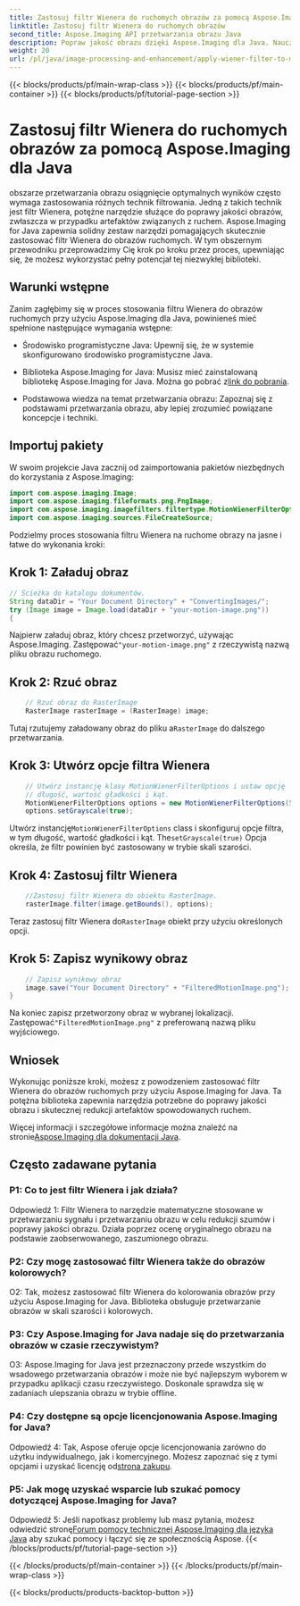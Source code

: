 ```yaml
---
title: Zastosuj filtr Wienera do ruchomych obrazów za pomocą Aspose.Imaging dla Java
linktitle: Zastosuj filtr Wienera do ruchomych obrazów
second_title: Aspose.Imaging API przetwarzania obrazu Java
description: Popraw jakość obrazu dzięki Aspose.Imaging dla Java. Naucz się krok po kroku stosować filtr Wienera do ruchomych obrazów. Zoptymalizuj przetwarzanie obrazu.
weight: 20
url: /pl/java/image-processing-and-enhancement/apply-wiener-filter-to-motion-images/
---
```


{{< blocks/products/pf/main-wrap-class >}}
{{< blocks/products/pf/main-container >}}
{{< blocks/products/pf/tutorial-page-section >}}

# Zastosuj filtr Wienera do ruchomych obrazów za pomocą Aspose.Imaging dla Java


obszarze przetwarzania obrazu osiągnięcie optymalnych wyników często wymaga zastosowania różnych technik filtrowania. Jedną z takich technik jest filtr Wienera, potężne narzędzie służące do poprawy jakości obrazów, zwłaszcza w przypadku artefaktów związanych z ruchem. Aspose.Imaging for Java zapewnia solidny zestaw narzędzi pomagających skutecznie zastosować filtr Wienera do obrazów ruchomych. W tym obszernym przewodniku przeprowadzimy Cię krok po kroku przez proces, upewniając się, że możesz wykorzystać pełny potencjał tej niezwykłej biblioteki.

## Warunki wstępne

Zanim zagłębimy się w proces stosowania filtru Wienera do obrazów ruchomych przy użyciu Aspose.Imaging dla Java, powinieneś mieć spełnione następujące wymagania wstępne:

- Środowisko programistyczne Java: Upewnij się, że w systemie skonfigurowano środowisko programistyczne Java.

-  Biblioteka Aspose.Imaging for Java: Musisz mieć zainstalowaną bibliotekę Aspose.Imaging for Java. Można go pobrać z[link do pobrania](https://releases.aspose.com/imaging/java/).

- Podstawowa wiedza na temat przetwarzania obrazu: Zapoznaj się z podstawami przetwarzania obrazu, aby lepiej zrozumieć powiązane koncepcje i techniki.

## Importuj pakiety

W swoim projekcie Java zacznij od zaimportowania pakietów niezbędnych do korzystania z Aspose.Imaging:

```java
import com.aspose.imaging.Image;
import com.aspose.imaging.fileformats.png.PngImage;
import com.aspose.imaging.imagefilters.filtertype.MotionWienerFilterOptions;
import com.aspose.imaging.sources.FileCreateSource;
```

Podzielmy proces stosowania filtru Wienera na ruchome obrazy na jasne i łatwe do wykonania kroki:

## Krok 1: Załaduj obraz

```java
// Ścieżka do katalogu dokumentów.
String dataDir = "Your Document Directory" + "ConvertingImages/";
try (Image image = Image.load(dataDir + "your-motion-image.png"))
{
```

 Najpierw załaduj obraz, który chcesz przetworzyć, używając Aspose.Imaging. Zastępować`"your-motion-image.png"` z rzeczywistą nazwą pliku obrazu ruchomego.

## Krok 2: Rzuć obraz

```java
    // Rzuć obraz do RasterImage
    RasterImage rasterImage = (RasterImage) image;
```

 Tutaj rzutujemy załadowany obraz do pliku a`RasterImage` do dalszego przetwarzania.

## Krok 3: Utwórz opcje filtra Wienera

```java
    // Utwórz instancję klasy MotionWienerFilterOptions i ustaw opcję
    // długość, wartość gładkości i kąt.
    MotionWienerFilterOptions options = new MotionWienerFilterOptions(50, 9, 90);
    options.setGrayscale(true);
```

 Utwórz instancję`MotionWienerFilterOptions` class i skonfiguruj opcje filtra, w tym długość, wartość gładkości i kąt. The`setGrayscale(true)` Opcja określa, że filtr powinien być zastosowany w trybie skali szarości.

## Krok 4: Zastosuj filtr Wienera

```java
    //Zastosuj filtr Wienera do obiektu RasterImage.
    rasterImage.filter(image.getBounds(), options);
```

 Teraz zastosuj filtr Wienera do`RasterImage` obiekt przy użyciu określonych opcji.

## Krok 5: Zapisz wynikowy obraz

```java
    // Zapisz wynikowy obraz
    image.save("Your Document Directory" + "FilteredMotionImage.png");
}
```

 Na koniec zapisz przetworzony obraz w wybranej lokalizacji. Zastępować`"FilteredMotionImage.png"` z preferowaną nazwą pliku wyjściowego.

## Wniosek

Wykonując poniższe kroki, możesz z powodzeniem zastosować filtr Wienera do obrazów ruchomych przy użyciu Aspose.Imaging for Java. Ta potężna biblioteka zapewnia narzędzia potrzebne do poprawy jakości obrazu i skutecznej redukcji artefaktów spowodowanych ruchem.

 Więcej informacji i szczegółowe informacje można znaleźć na stronie[Aspose.Imaging dla dokumentacji Java](https://reference.aspose.com/imaging/java/).

## Często zadawane pytania

### P1: Co to jest filtr Wienera i jak działa?

Odpowiedź 1: Filtr Wienera to narzędzie matematyczne stosowane w przetwarzaniu sygnału i przetwarzaniu obrazu w celu redukcji szumów i poprawy jakości obrazu. Działa poprzez ocenę oryginalnego obrazu na podstawie zaobserwowanego, zaszumionego obrazu.

### P2: Czy mogę zastosować filtr Wienera także do obrazów kolorowych?

O2: Tak, możesz zastosować filtr Wienera do kolorowania obrazów przy użyciu Aspose.Imaging for Java. Biblioteka obsługuje przetwarzanie obrazów w skali szarości i kolorowych.

### P3: Czy Aspose.Imaging for Java nadaje się do przetwarzania obrazów w czasie rzeczywistym?

O3: Aspose.Imaging for Java jest przeznaczony przede wszystkim do wsadowego przetwarzania obrazów i może nie być najlepszym wyborem w przypadku aplikacji czasu rzeczywistego. Doskonale sprawdza się w zadaniach ulepszania obrazu w trybie offline.

### P4: Czy dostępne są opcje licencjonowania Aspose.Imaging for Java?

 Odpowiedź 4: Tak, Aspose oferuje opcje licencjonowania zarówno do użytku indywidualnego, jak i komercyjnego. Możesz zapoznać się z tymi opcjami i uzyskać licencję od[strona zakupu](https://purchase.aspose.com/buy).

### P5: Jak mogę uzyskać wsparcie lub szukać pomocy dotyczącej Aspose.Imaging for Java?

 Odpowiedź 5: Jeśli napotkasz problemy lub masz pytania, możesz odwiedzić stronę[Forum pomocy technicznej Aspose.Imaging dla języka Java](https://forum.aspose.com/) aby szukać pomocy i łączyć się ze społecznością Aspose.
{{< /blocks/products/pf/tutorial-page-section >}}

{{< /blocks/products/pf/main-container >}}
{{< /blocks/products/pf/main-wrap-class >}}

{{< blocks/products/products-backtop-button >}}
